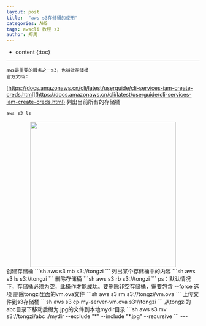 ```yaml
---
layout: post
title:  "aws s3存储桶的使用"
categories: AWS 
tags: awscli 教程 s3
author: 郑禹
---
```


* content
{:toc}
---

	aws最重要的服务之一s3，也叫做存储桶
	官方文档：
[https://docs.amazonaws.cn/cli/latest/userguide/cli-services-iam-create-creds.html](https://docs.amazonaws.cn/cli/latest/userguide/cli-services-iam-create-creds.html)
列出当前所有的存储桶

```sh
aws s3 ls
```





<div align="center">
<img src="http://newbluesky.top/img/s3_1.png" width="380px"> 
</div>
创建存储桶
```sh
aws s3 mb s3://tongzi
```
列出某个存储桶中的内容
```sh
aws s3 ls s3://tongzi
```
删除存储桶
```sh
aws s3 rb s3://tongzi
```
ps：默认情况下，存储桶必须为空，此操作才能成功。要删除非空存储桶，需要包含 --force 选项
删除tongzi里面的vm.ova文件
```sh
aws s3 rm  s3://tongzi/vm.ova
```
上传文件到s3存储桶
```sh
aws s3 cp my-server-vm.ova s3://tongzi
```
从tongzi的abc目录下移动后缀为.jpg的文件到本地mydir目录
```sh
aws s3 mv s3://tongzi/abc ./mydir --exclude "*" --include "*.jpg" --recursive
```
---
